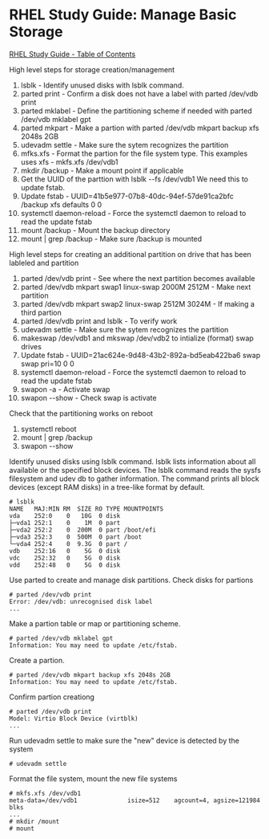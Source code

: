 # RHEL Study Guide: Manage Basic Storage  
[RHEL Study Guide - Table of Contents](https://github.com/pslucas0212/RHEL-Study-Guide)  

High level steps for storage creation/management
1. lsblk - Identify unused disks with lsblk command.
2. parted print - Confirm a disk does not have a label with parted /dev/vdb print
3. parted mklabel - Define the partitioning scheme if needed with parted /dev/vdb mklabel gpt
4. parted mkpart - Make a partion with parted /dev/vdb mkpart backup xfs 2048s 2GB
5. udevadm settle - Make sure the sytem recognizes the partition
6. mfks.xfs - Format the partion for the file system type.  This examples uses xfs - mkfs.xfs /dev/vdb1
7. mkdir /backup  - Make a mount point if applicable
8. Get the UUID of the parttion with lsblk --fs /dev/vdb1  We need this to update fstab.
9. Update fstab - UUID=41b5e977-07b8-40dc-94ef-57de91ca2bfc /backup xfs defaults 0 0
10. systemctl daemon-reload - Force the systemctl daemon to reload to read the update fstab
11. mount /backup - Mount the backup directory
12. mount | grep /backup - Make sure /backup is mounted



High level steps for creating an additional partition on drive that has been lableled and partition
1. parted /dev/vdb print - See where the next partition becomes available
2. parted /dev/vdb mkpart swap1 linux-swap 2000M 2512M - Make next partition
3. parted /dev/vdb mkpart swap2 linux-swap 2512M 3024M - If making a third partion
4. parted /dev/vdb print and lsblk - To verify work
5. udevadm settle - Make sure the sytem recognizes the partition
6. makeswap /dev/vdb1 and mkswap /dev/vdb2 to intialize (format) swap drives
7. Update fstab - UUID=21ac624e-9d48-43b2-892a-bd5eab422ba6 swap swap pri=10 0 0
8. systemctl daemon-reload - Force the systemctl daemon to reload to read the update fstab
9. swapon -a - Activate swap
10. swapon --show - Check swap is activate

Check that the partitioning works on reboot
1. systemctl reboot
2. mount | grep /backup
3. swapon --show


Identify unused disks using lsblk command.  lsblk lists information about all available or the specified block devices. The lsblk command reads the sysfs filesystem and udev db to gather information. The command prints all block devices (except RAM disks) in a tree-like format by default.
```
# lsblk
NAME   MAJ:MIN RM  SIZE RO TYPE MOUNTPOINTS
vda    252:0    0   10G  0 disk
├─vda1 252:1    0    1M  0 part
├─vda2 252:2    0  200M  0 part /boot/efi
├─vda3 252:3    0  500M  0 part /boot
└─vda4 252:4    0  9.3G  0 part /
vdb    252:16   0    5G  0 disk
vdc    252:32   0    5G  0 disk
vdd    252:48   0    5G  0 disk
```

Use parted to create and manage disk partitions. Check disks for partions
```
# parted /dev/vdb print
Error: /dev/vdb: unrecognised disk label
...
```

Make a partion table or map or partitioning scheme.
```
# parted /dev/vdb mklabel gpt
Information: You may need to update /etc/fstab.
```

Create a partion.
```
# parted /dev/vdb mkpart backup xfs 2048s 2GB
Information: You may need to update /etc/fstab.
```

Confirm partion creationg
```
# parted /dev/vdb print
Model: Virtio Block Device (virtblk)
...
```

Run udevadm settle to make sure the "new" device is detected by the system
```
# udevadm settle
```

Format the file system, mount the new file systems
```
# mkfs.xfs /dev/vdb1
meta-data=/dev/vdb1              isize=512    agcount=4, agsize=121984 blks
...
# mkdir /mount
# mount 
```

